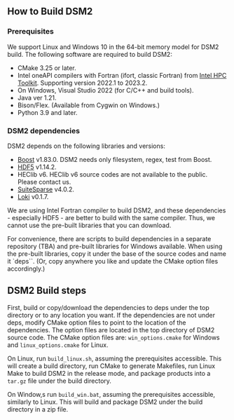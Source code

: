 ## How to Build DSM2

### Prerequisites
We support Linux and Windows 10 in the 64-bit memory model for DSM2 build. The following software are required to build DSM2:

- CMake 3.25 or later.
- Intel oneAPI compilers with Fortran (ifort, classic Fortran) from [Intel HPC Toolkit](https://www.intel.com/content/www/us/en/developer/tools/oneapi/hpc-toolkit.html#gs.0nsarg). Supporting version 2022.1 to 2023.2.
- On Windows, Visual Studio 2022 (for C/C++ and build tools).
- Java ver 1.21.
- Bison/Flex. (Available from Cygwin on Windows.)
- Python 3.9 and later.

### DSM2 dependencies
DSM2 depends on the following libraries and versions:

- [Boost](https://www.boost.org/) v1.83.0. DSM2 needs only filesystem, regex, test from Boost.
- [HDF5](https://www.hdfgroup.org/solutions/hdf5/) v1.14.2.
- HEClib v6. HEClib v6 source codes are not available to the public. Please contact us.
- [SuiteSparse](https://people.engr.tamu.edu/davis/suitesparse.html) v4.0.2.
- [Loki](https://sourceforge.net/projects/loki-lib/) v0.1.7.

We are using Intel Fortran compiler to build DSM2, and these dependencies - especially HDF5 - are better to build with the same compiler. Thus, we cannot use the pre-built libraries that you can download.

For convenience, there are scripts to build dependencies in a separate repository (TBA) and pre-built libraries for Windows available. When using the pre-built libraries, copy it under the base of the source codes and name it `deps``. (Or, copy anywhere you like and update the CMake option files accordingly.)

## DSM2 Build steps
First, build or copy/download the dependencies to deps under the top directory or to any location you want. If the dependencies are not under deps, modify CMake option files to point to the location of the dependencies. The option files are located in the top directory of DSM2 source code. The CMake option files are: `win_options.cmake` for Windows and `linux_options.cmake` for Linux.

On Linux, run `build_linux.sh`, assuming the prerequisites accessible. This will create a build directory, run CMake to generate Makefiles, run Linux Make to build DSM2 in the release mode, and package products into a `tar.gz` file under the build directory.

On Window,s run `build_win.bat`, assuming the prerequisites accessible, similarly to Linux. This will build and package DSM2 under the build directory in a zip file.
